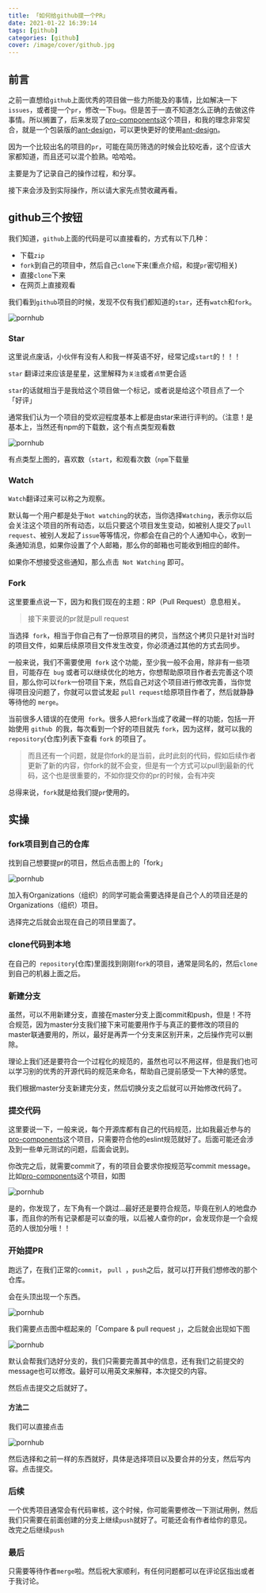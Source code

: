 ```yaml
---
title: 「如何给github提一个PR」
date: 2021-01-22 16:39:14
tags: [github]
categories: [github]
cover: /image/cover/github.jpg
---
```


## 前言

之前一直想给`github`上面优秀的项目做一些力所能及的事情，比如解决一下`issues`，或者提一个`pr`，修改一下`bug`。但是苦于一直不知道怎么正确的去做这件事情。所以搁置了，后来发现了[pro-components](https://github.com/ant-design/pro-components)这个项目，和我的理念非常契合，就是一个包装版的[ant-design](https://github.com/ant-design/ant-design)，可以更快更好的使用[ant-design](https://github.com/ant-design/ant-design)。

因为一个比较出名的项目的`pr`，可能在简历筛选的时候会比较吃香，这个应该大家都知道，而且还可以混个脸熟。哈哈哈。

主要是为了记录自己的操作过程，和分享。

接下来会涉及到实际操作，所以请大家先点赞收藏再看。

## github三个按钮

我们知道，`github`上面的代码是可以直接看的，方式有以下几种：

- 下载`zip`
- `fork`到自己的项目中，然后自己`clone`下来(重点介绍，和提`pr`密切相关)
- 直接`clone`下来
- 在网页上直接观看



我们看到`github`项目的时候，发现不仅有我们都知道的`star`，还有`watch`和`fork`。

![pornhub](/image/pr/title.png)

### Star

这里说点废话，小伙伴有没有人和我一样英语不好，经常记成`start`的！！！

`star` 翻译过来应该是星星，这里解释为`关注`或者`点赞`更合适

`star`的话就相当于是我给这个项目做一个标记，或者说是给这个项目点了一个「好评」

通常我们认为一个项目的受欢迎程度基本上都是由star来进行评判的。（注意！是基本上，当然还有npm的下载数，这个有点类型观看数

![pornhub](/image/pr/pornhub.jpg)

有点类型上图的，喜欢数（`start`，和观看次数（`npm`下载量



### Watch

`Watch`翻译过来可以称之为观察。

默认每一个用户都是处于`Not watching`的状态，当你选择`Watching`，表示你以后会关注这个项目的所有动态，以后只要这个项目发生变动，如被别人提交了`pull request`、被别人发起了`issue`等等情况，你都会在自己的个人通知中心，收到一条通知消息，如果你设置了个人邮箱，那么你的邮箱也可能收到相应的邮件。

如果你不想接受这些通知，那么点击` Not Watching` 即可。



### Fork

这里要重点说一下，因为和我们现在的主题：RP（Pull Request）息息相关。

> 接下来要说的pr就是pull request

当选择` fork`，相当于你自己有了一份原项目的拷贝，当然这个拷贝只是针对当时的项目文件，如果后续原项目文件发生改变，你必须通过其他的方式去同步。

一般来说，我们不需要使用` fork` 这个功能，至少我一般不会用，除非有一些项目，可能存在` bug` 或者可以继续优化的地方，你想帮助原项目作者去完善这个项目，那么你可以` fork `一份项目下来，然后自己对这个项目进行修改完善，当你觉得项目没问题了，你就可以尝试发起 `pull request`给原项目作者了，然后就静静等待他的 `merge`。

当前很多人错误的在使用` fork`。很多人把` fork `当成了收藏一样的功能，包括一开始使用 `github `的我，每次看到一个好的项目就先 `fork`，因为这样，就可以我的` repository`(仓库)列表下查看 `fork` 的项目了。

> 而且还有一个问题，就是你fork的是当前，此时此刻的代码，假如后续作者更新了新的内容，你fork的就不会变，但是有一个方式可以pull到最新的代码，这个也是很重要的，不如你提交你的pr的时候，会有冲突

总得来说，`fork`就是给我们提`pr`使用的。



## 实操

### fork项目到自己的仓库

找到自己想要提pr的项目，然后点击图上的「fork」

![pornhub](/image/pr/title.png)

加入有Organizations（组织）的同学可能会需要选择是自己个人的项目还是的Organizations（组织）项目。

选择完之后就会出现在自己的项目里面了。



### clone代码到本地

在自己的` repository`(仓库)里面找到刚刚`fork`的项目，通常是同名的，然后`clone`到自己的机器上面之后。



### 新建分支

虽然，可以不用新建分支，直接在master分支上面commit和push，但是！不符合规范，因为master分支我们接下来可能要用作于与真正的要修改的项目的master联通要用的，所以，最好是再弄一个分支来区别开来，之后操作完可以删除。

理论上我们还是要符合一个过程化的规范的，虽然也可以不用这样，但是我们也可以学习别的优秀的开源代码的规范来命名，帮助自己提前感受一下大神的感觉。

我们根据master分支新建完分支，然后切换分支之后就可以开始修改代码了。



### 提交代码

这里要说一下，一般来说，每个开源库都有自己的代码规范，比如我最近参与的[pro-components](https://github.com/ant-design/pro-components)这个项目，只需要符合他的eslint规范就好了。后面可能还会涉及到一些单元测试的问题，后面会说到。

你改完之后，就需要commit了，有的项目会要求你按规范写commit message。比如[pro-components](https://github.com/ant-design/pro-components)这个项目，如图

![pornhub](/image/pr/commit.png)

是的，你发现了，左下角有一个跳过...最好还是要符合规范，毕竟在别人的地盘办事，而且你的所有记录都是可以查的哦，以后被人查你的pr，会发现你是一个会规范的人很加分哦！！



### 开始提PR

跑远了，在我们正常的`commit`， `pull `，`push`之后，就可以打开我们想修改的那个仓库。

会在头顶出现一个东西。

![pornhub](/image/pr/push.png)

我们需要点击图中框起来的「Compare & pull request 」，之后就会出现如下图

![pornhub](/image/pr/create.png)

默认会帮我们选好分支的，我们只需要完善其中的信息，还有我们之前提交的message也可以修改。最好可以用英文来解释，本次提交的内容。

然后点击提交之后就好了。



#### 方法二

我们可以直接点击

![pornhub](/image/pr/pr.png)

然后选择和之前一样的东西就好，具体是选择项目以及要合并的分支，然后写内容。点击提交。



### 后续

一个优秀项目通常会有代码审核，这个时候，你可能需要修改一下测试用例，然后我们只需要在前面创建的分支上继续`push`就好了。可能还会有作者给你的意见。改完之后继续`push`

### 最后

只需要等待作者`merge`啦。然后祝大家顺利，有任何问题都可以在评论区指出或者于我讨论。